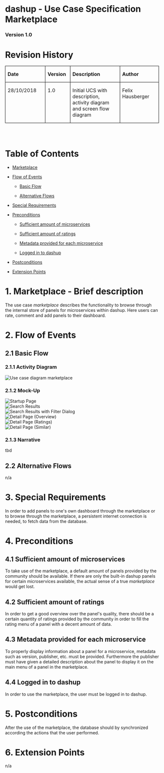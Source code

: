 dashup - Use Case Specification Marketplace
============================================
### Version 1.0

# Revision History

<table border="1" cellspacing="0" cellpadding="0" style="border-collapse:collapse;
 border:none;">

<tbody>

<tr>

<td valign="top" style="width:1.6in;border:solid windowtext .75pt;
  padding:0in 5.4pt 0in 5.4pt">

**Date**

</td>

<td valign="top" style="width:.8in;border:solid windowtext .75pt;
  border-left:none;padding:0in 5.4pt 0in 5.4pt">

**Version**

</td>

<td valign="top" style="width:2.6in;border:solid windowtext .75pt;
  border-left:none;padding:0in 5.4pt 0in 5.4pt">

**Description**

</td>

<td valign="top" style="width:1.6in;border:solid windowtext .75pt;
  border-left:none;padding:0in 5.4pt 0in 5.4pt">

**Author**

</td>

</tr>

<tr>

<td valign="top" style="width:1.6in;border:solid windowtext .75pt;
  border-top:none;padding:0in 5.4pt 0in 5.4pt">

28/10/2018

</td>

<td valign="top" style="width:.8in;border-top:none;border-left:none;
  border-bottom:solid windowtext .75pt;border-right:solid windowtext .75pt;
  padding:0in 5.4pt 0in 5.4pt">

1.0

</td>

<td valign="top" style="width:2.6in;border-top:none;border-left:none;
  border-bottom:solid windowtext .75pt;border-right:solid windowtext .75pt;
  padding:0in 5.4pt 0in 5.4pt">

Initial UCS with description, activity diagram and screen flow diagram

</td>

<td valign="top" style="width:1.6in;border-top:none;border-left:none;
  border-bottom:solid windowtext .75pt;border-right:solid windowtext .75pt;
  padding:0in 5.4pt 0in 5.4pt">

Felix Hausberger

</td>

</tr>

</tbody>

</table>

**<span style="font-size:18.0pt;font-family:Arial;">  
</span>**

# Table of Contents

- [Marketplace](#1-marketplace---brief-description) 

- [Flow of Events](#2-flow-of-events)

    - [Basic Flow](#21-basic-flow)   

    - [Alternative Flows](#22-alternative-flows)

- [Special Requirements](#3-special-requirements)

- [Preconditions](#4-preconditions)

    - [Sufficient amount of microservices](#41-sufficient-amount-of-microservices)

    - [Sufficient amount of ratings](#42-sufficient-amount-of-ratings)
    
    - [Metadata provided for each microservice](#43-metadata-provided-for-each-microservice)

    - [Logged in to dashup](#44-logged-in-to-dashup)

- [Postconditions](#5-postconditions) 

- [Extension Points](#6-extension-points)
   
# 1. Marketplace - Brief description

The use case _marketplace_ describes the functionality to browse through the internal
store of panels for microservices within dashup. Here users can rate, comment and add panels to 
their dashboard. 

# 2. Flow of Events

## 2.1 Basic Flow

### 2.1.1 Activity Diagram

<img src="./UCS_marketplace.jpg" alt="Use case diagram marketplace" />

### 2.1.2 Mock-Up

<img src="./mockups/Startup Page.png" alt="Startup Page" />
<br />
<img src="./mockups/Search Results.png" alt="Search Results" />
<br />
<img src="./mockups/Search Results with Filter Dialog.png" alt="Search Results with Filter Dialog" />
<br />
<img src="./mockups/Detail Page (Overview).png" alt="Detail Page (Overview)" />
<br />
<img src="./mockups/Detail Page (Ratings).png" alt="Detail Page (Ratings)" />
<br />
<img src="./mockups/Detail Page (Similar).png" alt="Detail Page (Similar)" />

### 2.1.3 Narrative

tbd

## 2.2 Alternative Flows

n/a

# 3. Special Requirements

In order to add panels to one's own dashboard through the marketplace 
or to browse through the marketplace, a persistent internet connection is needed, 
to fetch data from the database.

# 4. Preconditions

## 4.1 Sufficient amount of microservices

To take use of the marketplace, a default amount of panels provided by the 
community should be available. If there are only the built-in dashup panels for certain microservices
available, the actual sense of a true _marketplace_ would get lost.

## 4.2 Sufficient amount of ratings

In order to get a good overview over the panel's quality, there should be a certain quantity of
ratings provided by the community in order to fill the rating menu of a panel with a 
decent amount of data.

## 4.3 Metadata provided for each microservice

To properly display information about a panel for a microservice, metadata such as version, publisher, etc. must be provided.
Furthermore the publisher must have given a detailed description about the panel to 
display it on the main menu of a panel in the marketplace.

## 4.4 Logged in to dashup

In order to use the marketplace, the user must be logged in to dashup.

# 5. Postconditions

After the use of the marketplace, the database should by synchronized according the actions 
that the user performed. 

# 6. Extension Points

n/a
